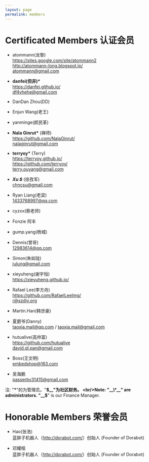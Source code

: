 ```yaml
---
layout: page
permalink: members
---
```


# Certificated Members 认证会员


<div class="member-list" markdown="1">

 * atommann(龙黎)
 <br/><i class="fa fa-home"></i> <https://sites.google.com/site/atommann2>
 <br/><i class="fa fa-user-o"></i> <http://atommann-long.blogspot.jp/>
 <br/><i class="fa fa-envelope-o"></i> [atommann@gmail.com](mailto:atommann@gmail.com)

 * __danfei(但非)*__
 <br/><i class="fa fa-home"></i> <https://danfei.github.io/>
 <br/><i class="fa fa-envelope-o"></i> [df4vhehe@gmail.com](mailto:df4vhehe@gmail.com)

 * DanDan Zhou(DD)

 * Enjun Wang(老王)

 * yanminge(颜民革)

 * __Nala Ginrut*__ (禅师)
 <br/><i class="fa fa-github"></i> <https://github.com/NalaGinrut/>
 <br/><i class="fa fa-envelope-o"></i> [nalaginrut@gmail.com](mailto:nalaginrut@gmail.com)

 * __terryoy*__ (Terry)
 <br/><i class="fa fa-home"></i> <https://terryoy.github.io/>
 <br/><i class="fa fa-github"></i> <https://github.com/terryoy/>
 <br/><i class="fa fa-envelope-o"></i> [terry.ouyang@gmail.com](mailto:terry.ouyang@gmail.com)

 * _**Xu $**_ (徐孜军)
 <br/><i class="fa fa-envelope-o"></i> [chncsu@gmail.com](mailto:chncsu@gmail.com)

 * Ryan Liang(老梁)
 <br/><i class="fa fa-envelope-o"></i> [1433768997@qq.com](mailto:1433768997@qq.com)

 * cyzxx(蔡老师)
 * Fonzie 阿丰
 * gump.yang(杨城)
 * Dennis(曾哥)
  <br/><i class="fa fa-envelope-o"></i> [12983614@qq.com](mailto:12983614@qq.com)

 * Simon(朱如珑)
 <br/><i class="fa fa-envelope-o"></i> [julung@gmail.com](mailto:julung@gmail.com)

 * xieyuheng(谢宇恒)
 <br/><i class="fa fa-home"></i> <https://xieyuheng.github.io/>
 * Rafael Lee(李方舟)
 <br/><i class="fa fa-github"></i> <https://github.com/RafaelLeeImg/>
 <br/><i class="fa fa-envelope-o"></i> [r@szdiy.org](mailto:r@szdiy.org)

 * Martin.Han(韩世豪)

 * 夏爵爷(Danny)
 <br/><i class="fa fa-envelope-o"></i> [taoxia.mail@qq.com](mailto:taoxia.mail@qq.com) / [taoxia.mail@gmail.com](mailto:taoxia.mail@gmail.com)

 * hutualive(高帅富)
 <br/><i class="fa fa-github"></i> <https://github.com/hutualive>
 <br/><i class="fa fa-envelope-o"></i> [david.gl.pan@gmail.com](mailto:david.gl.pan@gmail.com)

 * Boss(王文明)
 <br/><i class="fa fa-envelope-o"></i> [embedshop@163.com](mailto:embedshop@163.com)

 * 吴海鹏
 <br/><i class="fa fa-envelope-o"></i> [passerby31415@gmail.com](mailto:passerby31415@gmail.com)


</div>

注: "__\*__"的为管理员。"__$__"为社区财务。
<br/>Note: "__\*__" are administrators. "__$__" is our Finance Manager.


# Honorable Members 荣誉会员

<div class="member-list" markdown="1">

 * Hao(张浩)
 <br/><i class="fa fa-certificate"></i> 蓝胖子机器人（<http://dorabot.com/>）创始人 (Founder of Dorabot)

 * 邓耀桓
 <br/><i class="fa fa-certificate"></i> 蓝胖子机器人（<http://dorabot.com/>）创始人 (Founder of Dorabot)


</div>
